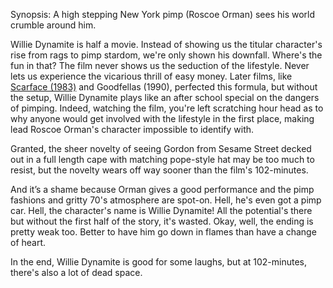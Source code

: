 Synopsis: A high stepping New York pimp (Roscoe Orman) sees his world crumble around him.

Willie Dynamite is half a movie. Instead of showing us the titular character's rise from rags to pimp stardom, we're only shown his downfall. Where's the fun in that? The film never shows us the seduction of the lifestyle. Never lets us experience the vicarious thrill of easy money. Later films, like <a href="/browse/reviews/scarface-1983/">Scarface (1983)</a> and Goodfellas (1990), perfected this formula, but without the setup, Willie Dynamite plays like an after school special on the dangers of pimping. Indeed, watching the film, you're left scratching hour head as to why anyone would get involved with the lifestyle in the first place, making lead Roscoe Orman's character impossible to identify with.

Granted, the sheer novelty of seeing Gordon from Sesame Street decked out in a full length cape with matching pope-style hat may be too much to resist, but the novelty wears off way sooner than the film's 102-minutes.

And it’s a shame because Orman gives a good performance and the pimp fashions and gritty 70's atmosphere are spot-on. Hell, he's even got a pimp car. Hell, the character's name is Willie Dynamite! All the potential's there but without the first half of the story, it's wasted. Okay, well, the ending is pretty weak too. Better to have him go down in flames than have a change of heart. 

In the end, Willie Dynamite is good for some laughs, but at 102-minutes, there's also a lot of dead space.
